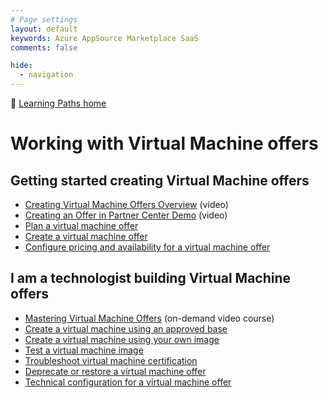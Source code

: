 ```yaml
---
# Page settings
layout: default
keywords: Azure AppSource Marketplace SaaS
comments: false

hide:
  - navigation
---
```


🚦 [Learning Paths home](./index.md)

# Working with Virtual Machine offers

## Getting started creating Virtual Machine offers

- [Creating Virtual Machine Offers Overview](https://microsoft.github.io/Mastering-the-Marketplace/vm/#creating-virtual-machine-offers-overview) (video)
- [Creating an Offer in Partner Center Demo](https://microsoft.github.io/Mastering-the-Marketplace/vm/#creating-and-customizing-a-virtual-machine-demo) (video)
- [Plan a virtual machine offer](https://docs.microsoft.com/en-us/azure/marketplace/marketplace-virtual-machines)
- [Create a virtual machine offer](https://docs.microsoft.com/en-us/azure/marketplace/azure-vm-offer-setup)
- [Configure pricing and availability for a virtual machine offer](https://docs.microsoft.com/en-us/azure/marketplace/azure-vm-plan-pricing-and-availability)

## I am a technologist building Virtual Machine offers

- [Mastering Virtual Machine Offers](https://microsoft.github.io/Mastering-the-Marketplace/vm/) (on-demand video course)
- [Create a virtual machine using an approved base](https://docs.microsoft.com/en-us/azure/marketplace/azure-vm-use-approved-base)
- [Create a virtual machine using your own image](https://docs.microsoft.com/en-us/azure/marketplace/azure-vm-use-own-image)
- [Test a virtual machine image](https://docs.microsoft.com/en-us/azure/marketplace/azure-vm-image-test)
- [Troubleshoot virtual machine certification](https://docs.microsoft.com/en-us/azure/marketplace/azure-vm-certification-faq)
- [Deprecate or restore a virtual machine offer](https://docs.microsoft.com/en-us/azure/marketplace/deprecate-vm)
- [Technical configuration for a virtual machine offer](https://docs.microsoft.com/en-us/azure/marketplace/azure-vm-plan-technical-configuration)

